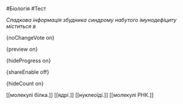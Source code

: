 #Біологія #Тест

*Спадкова інформація збудника синдрому набутого імунодефіциту міститься в*

{noChangeVote on}

{preview on}

{hideProgress on}

{shareEnable off}

{hideCount on}

[[молекулі білка.]]
[[ядрі.]]
[[нуклеоїді.]]
[[молекулі РНК.]]
